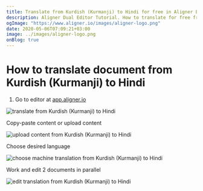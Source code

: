 ```yaml
---
title: Translate from Kurdish (Kurmanji) to Hindi for free in Aligner Editor
description: Aligner Dual Editor Tutorial. How to translate for free from Kurdish (Kurmanji) to Hindi. Aligner is multilingual document management platform. 
ogImage: "https://www.aligner.io/images/aligner-logo.png"
date: 2020-05-06T07:09:21+03:00
image: ../images/aligner-logo.png
onBlog: true
---
```


# How to translate document from Kurdish (Kurmanji) to Hindi

1. Go to editor at [app.aligner.io](https://app.aligner.io "Aligner App web page")

![translate from Kurdish (Kurmanji) to Hindi](../aligner-blank-editor.png "translate from Kurdish (Kurmanji) to Hindi")

Copy-paste content or upload content

![upload content from Kurdish (Kurmanji) to Hindi](../aligner-uploaded-document.png "upload content from Kurdish (Kurmanji) to Hindi")

Choose desired language

![choose machine translation from Kurdish (Kurmanji) to Hindi](../aligner-language-dropdown.png "choose machine translation from Kurdish (Kurmanji) to Hindi")

Work and edit 2 documents in parallel

![edit translation from Kurdish (Kurmanji) to Hindi](../aligner-double-sitded-editor.png "edit translation from Kurdish (Kurmanji) to Hindi")

